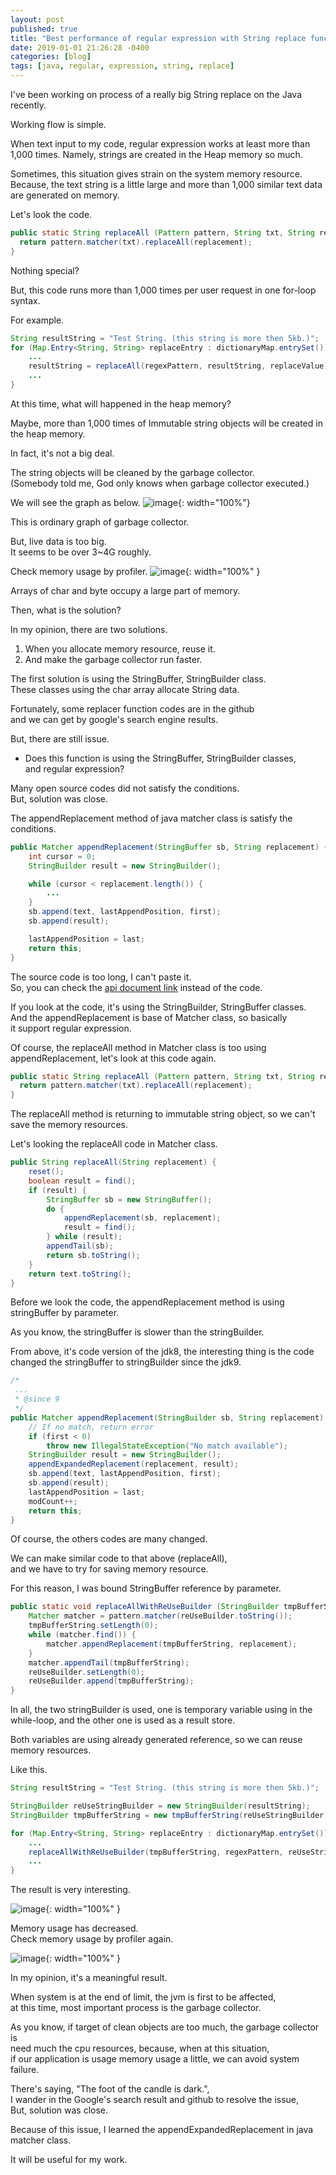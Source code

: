 ```yaml
---
layout: post
published: true
title: "Best performance of regular expression with String replace function."
date: 2019-01-01 21:26:28 -0400
categories: [blog]
tags: [java, regular, expression, string, replace]
---
```


I've been working on process of a really big String replace on the Java recently.

Working flow is simple. 

When text input to my code, regular expression works at least more than 1,000 times.
Namely, strings are created in the Heap memory so much.

Sometimes, this situation gives strain on the system memory resource. 
Because, the text string is a little large and more than 1,000 similar text data are generated on memory.

Let's look the code.

```java
public static String replaceAll (Pattern pattern, String txt, String replacement) {
  return pattern.matcher(txt).replaceAll(replacement);
}
```

Nothing special?

But, this code runs more than 1,000 times per user request in one for-loop syntax.

For example.

```java
String resultString = "Test String. (this string is more then 5kb.)";
for (Map.Entry<String, String> replaceEntry : dictionaryMap.entrySet()) {
    ...
    resultString = replaceAll(regexPattern, resultString, replaceValue);
    ...
}
```

At this time, what will happened in the heap memory?

Maybe, more than 1,000 times of Immutable string objects will be created in the heap memory.

In fact, it's not a big deal.

The string objects will be cleaned by the garbage collector. <br>
(Somebody told me, God only knows when garbage collector executed.)

We will see the graph as below.
![image](https://user-images.githubusercontent.com/4101636/50532906-a934fa00-0b63-11e9-9668-196000d60862.png){: width="100%"}


This is ordinary graph of garbage collector.

But, live data is too big. <br>
It seems to be over 3~4G roughly.

Check memory usage by profiler.
![image](https://user-images.githubusercontent.com/4101636/50547521-1dfc5700-0c7e-11e9-9657-c2e4c0a4fddc.png){: width="100%" }


Arrays of char and byte occupy a large part of memory.

Then, what is the solution?

In my opinion, there are two solutions.

 1. When you allocate memory resource, reuse it.
 2. And make the garbage collector run faster.
 
The first solution is using the StringBuffer, StringBuilder class.<br>
These classes using the char array allocate String data.

Fortunately, some replacer function codes are in the github<br> 
and we can get by google's search engine results. 

But, there are still issue.

 - Does this function is using the StringBuffer, StringBuilder classes,<br>
 and regular expression?

Many open source codes did not satisfy the conditions.<br>
But, solution was close.

The appendReplacement method of java matcher class is satisfy the conditions.

```java
public Matcher appendReplacement(StringBuffer sb, String replacement) {
    int cursor = 0;
    StringBuilder result = new StringBuilder();

    while (cursor < replacement.length()) {
        ...
    }
    sb.append(text, lastAppendPosition, first);
    sb.append(result);

    lastAppendPosition = last;
    return this;
}
```
The source code is too long, I can't paste it.<br> 
So, you can check the [api document link](https://docs.oracle.com/javase/8/docs/api/java/util/regex/Matcher.html#appendReplacement-java.lang.StringBuffer-java.lang.String-) instead of the code.

If you look at the code, it's using the StringBuilder, StringBuffer classes.<br>
And the appendReplacement is base of Matcher class, so basically<br> 
it support regular expression.

Of course, the replaceAll method in Matcher class is too using appendReplacement, let's look at this code again.

```java
public static String replaceAll (Pattern pattern, String txt, String replacement) {
  return pattern.matcher(txt).replaceAll(replacement);
}
```

The replaceAll method is returning to immutable string object, so we can't save the memory resources.

Let's looking the replaceAll code in Matcher class.

```java
public String replaceAll(String replacement) {
    reset();
    boolean result = find();
    if (result) {
        StringBuffer sb = new StringBuffer();
        do {
            appendReplacement(sb, replacement);
            result = find();
        } while (result);
        appendTail(sb);
        return sb.toString();
    }
    return text.toString();
}
```

Before we look the code, the appendReplacement method is using stringBuffer by parameter.

As you know, the stringBuffer is slower than the stringBuilder.

From above, it's code version of the jdk8, the interesting thing is the code changed the stringBuffer to stringBuilder since the jdk9.

```java
/*
 ...
 * @since 9
 */
public Matcher appendReplacement(StringBuilder sb, String replacement) {
    // If no match, return error
    if (first < 0)
        throw new IllegalStateException("No match available");
    StringBuilder result = new StringBuilder();
    appendExpandedReplacement(replacement, result);
    sb.append(text, lastAppendPosition, first);
    sb.append(result);
    lastAppendPosition = last;
    modCount++;
    return this;
}
```

Of course, the others codes are many changed.

We can make similar code to that above (replaceAll), <br>
and we have to try for saving memory resource.<br>

For this reason, I was bound StringBuffer reference by parameter. 

```java
public static void replaceAllWithReUseBuilder (StringBuilder tmpBufferString, Pattern pattern, StringBuilder reUseBuilder, String replacement) {
    Matcher matcher = pattern.matcher(reUseBuilder.toString());
    tmpBufferString.setLength(0);
    while (matcher.find()) {
        matcher.appendReplacement(tmpBufferString, replacement);
    }
    matcher.appendTail(tmpBufferString);
    reUseBuilder.setLength(0);
    reUseBuilder.append(tmpBufferString);
}
```

In all, the two stringBuilder is used, one is temporary variable using in the while-loop, and the other one is used as a result store. 

Both variables are using already generated reference, so we can reuse memory resources.

Like this.

```java
String resultString = "Test String. (this string is more then 5kb.)";

StringBuilder reUseStringBuilder = new StringBuilder(resultString);
StringBuilder tmpBufferString = new tmpBufferString(reUseStringBuilder.length());

for (Map.Entry<String, String> replaceEntry : dictionaryMap.entrySet()) {
    ...
    replaceAllWithReUseBuilder(tmpBufferString, regexPattern, reUseStringBuilder, replaceValue);
    ...
}
```

The result is very interesting.

![image](https://user-images.githubusercontent.com/4101636/50571445-66d31d80-0dee-11e9-98b3-f770c58a649f.png){: width="100%" }

Memory usage has decreased.<br>
Check memory usage by profiler again.

![image](https://user-images.githubusercontent.com/4101636/50571500-8dde1f00-0def-11e9-8dad-f449fe285dd4.png){: width="100%" }

In my opinion, it's a meaningful result.

When system is at the end of limit, the jvm is first to be affected,<br> 
at this time, most important process is the garbage collector.

As you know, if target of clean objects are too much, the garbage collector is <br>
need much the cpu resources, because, when at this situation, <br>
if our application is usage memory usage a little, we can avoid system failure.

There's saying, "The foot of the candle is dark.", <br>
I wander in the Google's search result and github to resolve the issue,<br>
But, solution was close. 

Because of this issue, I learned the appendExpandedReplacement in java matcher class.

It will be useful for my work.